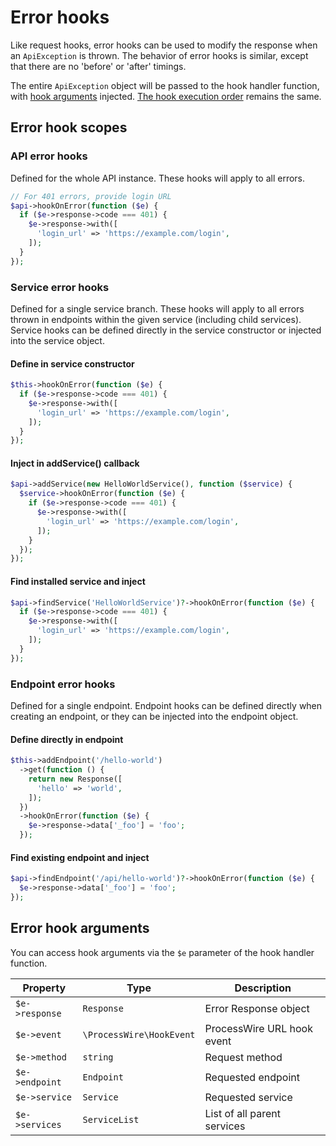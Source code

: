 # Error hooks

Like request hooks, error hooks can be used to modify the response when an `ApiException` is thrown. The behavior of error hooks is similar, except that there are no 'before' or 'after' timings.

The entire `ApiException` object will be passed to the hook handler function, with [hook arguments](#error-hook-arguments) injected. [The hook execution order](request-hooks.html#hook-execution-order) remains the same.

## Error hook scopes

### API error hooks

Defined for the whole API instance. These hooks will apply to all errors.

```php
// For 401 errors, provide login URL
$api->hookOnError(function ($e) {
  if ($e->response->code === 401) {
    $e->response->with([
      'login_url' => 'https://example.com/login',
    ]);
  }
});
```

### Service error hooks

Defined for a single service branch. These hooks will apply to all errors thrown in endpoints within the given service (including child services). Service hooks can be defined directly in the service constructor or injected into the service object.

#### Define in service constructor

```php
$this->hookOnError(function ($e) {
  if ($e->response->code === 401) {
    $e->response->with([
      'login_url' => 'https://example.com/login',
    ]);
  }
});
```

#### Inject in addService() callback

```php
$api->addService(new HelloWorldService(), function ($service) {
  $service->hookOnError(function ($e) {
    if ($e->response->code === 401) {
      $e->response->with([
        'login_url' => 'https://example.com/login',
      ]);
    }
  });
});
```

#### Find installed service and inject

```php
$api->findService('HelloWorldService')?->hookOnError(function ($e) {
  if ($e->response->code === 401) {
    $e->response->with([
      'login_url' => 'https://example.com/login',
    ]);
  }
});
```

### Endpoint error hooks

Defined for a single endpoint. Endpoint hooks can be defined directly when creating an endpoint, or they can be injected into the endpoint object.

#### Define directly in endpoint

```php
$this->addEndpoint('/hello-world')
  ->get(function () {
    return new Response([
      'hello' => 'world',
    ]);
  })
  ->hookOnError(function ($e) {
    $e->response->data['_foo'] = 'foo';
  });
```

#### Find existing endpoint and inject

```php
$api->findEndpoint('/api/hello-world')?->hookOnError(function ($e) {
  $e->response->data['_foo'] = 'foo';
});
```

## Error hook arguments

You can access hook arguments via the `$e` parameter of the hook handler function.

| Property       | Type                     | Description                 |
| -------------- | ------------------------ | --------------------------- |
| `$e->response` | `Response`               | Error Response object       |
| `$e->event`    | `\ProcessWire\HookEvent` | ProcessWire URL hook event  |
| `$e->method`   | `string`                 | Request method              |
| `$e->endpoint` | `Endpoint`               | Requested endpoint          |
| `$e->service`  | `Service`                | Requested service           |
| `$e->services` | `ServiceList`            | List of all parent services |
